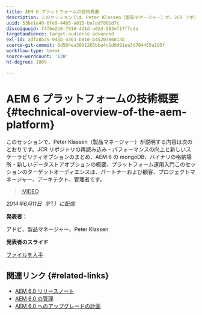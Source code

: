 ```yaml
---
title: AEM 6 プラットフォームの技術概要
description: このセッションでは、Peter Klassen（製品マネージャー）が、JCR リポジトリの再読み込み、パフォーマンスの向上、新しい拡張性オプションについて説明します。
uuid: 53be1e40-6fe9-44b5-a015-ba7ad7801d7c
discoiquuid: f4f6e2b0-7910-4d1d-a024-583ef17ffcda
targetaudience: target-audience advanced
exl-id: adfa8ba5-943b-4363-b810-b452078681ab
source-git-commit: 6d504ea3091265bba4c1d9d91ea3d704455a195f
workflow-type: tm+mt
source-wordcount: '130'
ht-degree: 100%

---
```


# AEM 6 プラットフォームの技術概要{#technical-overview-of-the-aem-platform}

このセッションで、Peter Klassen（製品マネージャー）が説明する内容は次のとおりです。JCR リポジトリの再読み込み - パフォーマンスの向上と新しいスケーラビリティオプションのまとめ、AEM 6 の mongoDB、バイナリの格納場所 - 新しいデータストアオプションの概要、プラットフォーム運用入門このセッションのターゲットオーディエンスは、パートナーおよび顧客、プロジェクトマネージャー、アーキテクト、管理者です。

>[!VIDEO](https://video.tv.adobe.com/v/19517/?quality=9)

*2014年6月11日（PT）に配信*

**発表者：**

アドビ、製品マネージャー、Peter Klassen

**発表者のスライド**

[ファイルを入手](assets/aem6-platform-whatsnew.pdf)

## 関連リンク {#related-links}

* [AEM 6.0 リリースノート](http://docs.adobe.com/content/docs/en/aem/6-0/release-notes.html)
* [AEM 6.0 の管理](http://docs.adobe.com/docs/ja/aem/6-0/manage.html)
* [AEM 6.0 へのアップグレードの計画](http://docs.adobe.com/content/docs/en/aem/6-0/deploy/upgrade/planning.html)
